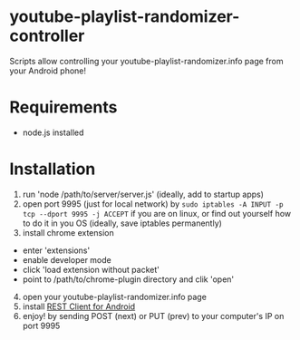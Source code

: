 # youtube-playlist-randomizer-controller
Scripts allow controlling your youtube-playlist-randomizer.info page from your Android phone!

# Requirements
- node.js installed

# Installation
1. run 'node /path/to/server/server.js' (ideally, add to startup apps)
2. open port 9995 (just for local network) by `sudo iptables -A INPUT -p tcp --dport 9995 -j ACCEPT` if you are on linux, or find out yourself how to do it in you OS (ideally, save iptables permanently)
3. install chrome extension
- enter 'extensions'
- enable developer mode
- click 'load extension without packet'
- point to /path/to/chrome-plugin directory and clik 'open'
4. open your youtube-playlist-randomizer.info page
4. install [REST Client for Android](https://play.google.com/store/apps/details?id=com.sourcestream.android.restclient)
5. enjoy! by sending POST (next) or PUT (prev) to your computer's IP on port 9995
